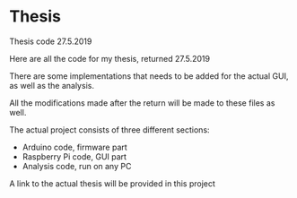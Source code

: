 # Thesis
Thesis code 27.5.2019

Here are all the code for my thesis, returned 27.5.2019

There are some implementations that needs to be added for the actual GUI, as well as the analysis.

All the modifications made after the return will be made to these files as well.

The actual project consists of three different sections:
- Arduino code, firmware part
- Raspberry Pi code, GUI part
- Analysis code, run on any PC

A link to the actual thesis will be provided in this project
